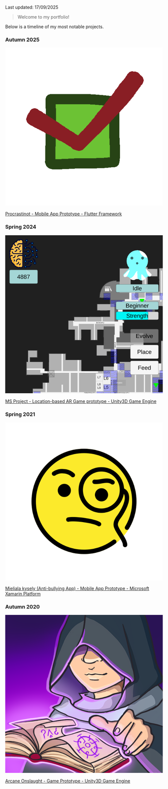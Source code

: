 <link rel="stylesheet" href="./style.css">

Last updated: 17/09/2025 

>Welcome to my portfolio!

Below is a timeline of my most notable projects.

### Autumn 2025

<img class="logo" src="./images/procrastinot_logo.png">

[Procrastinot - Mobile App Prototype - Flutter Framework](https://etex99.github.io/portfolio/procrastinot)

<div style="clear:both;"></div>

### Spring 2024

<img class="logo" src="./images/ms_project.png">

[MS Project - Location-based AR Game prototype - Unity3D Game Engine](https://etex99.github.io/portfolio/ms_project)

<div style="clear:both;"></div>

### Spring 2021

<img class="logo" src="./images/mieliala_kysely_logo.png">

[Mieliala kysely (Anti-bullying App) - Mobile App Prototype - Microsoft Xamarin Platform](https://etex99.github.io/portfolio/mieliala_kysely)

<div style="clear:both;"></div>

### Autumn 2020

<img class="logo" src="./images/arcane_onslaught_logo.png">

[Arcane Onslaught - Game Prototype - Unity3D Game Engine](https://etex99.github.io/portfolio/arcane_onslaught)

<div style="clear:both;"></div>